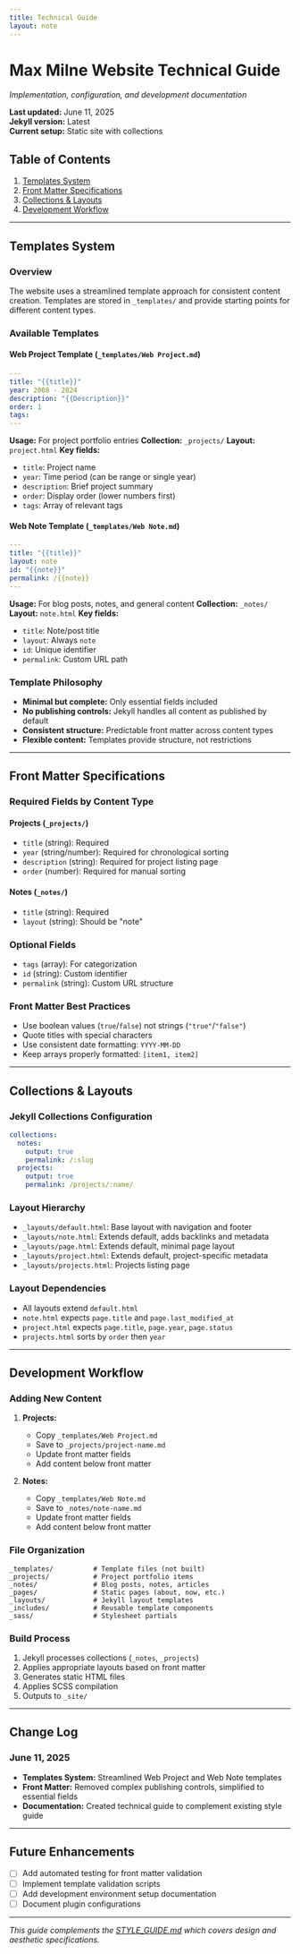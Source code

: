 ```yaml
---
title: Technical Guide
layout: note
---
```


# Max Milne Website Technical Guide
*Implementation, configuration, and development documentation*

**Last updated:** June 11, 2025  
**Jekyll version:** Latest  
**Current setup:** Static site with collections

## Table of Contents
1. [Templates System](#templates-system)
2. [Front Matter Specifications](#front-matter-specifications)
3. [Collections & Layouts](#collections--layouts)
4. [Development Workflow](#development-workflow)

---

## Templates System

### Overview
The website uses a streamlined template approach for consistent content creation. Templates are stored in `_templates/` and provide starting points for different content types.

### Available Templates

#### Web Project Template (`_templates/Web Project.md`)
```yaml
---
title: "{{title}}"
year: 2008 - 2024
description: "{{Description}}"
order: 1
tags:
---
```

**Usage:** For project portfolio entries
**Collection:** `_projects/`
**Layout:** `project.html`
**Key fields:**
- `title`: Project name
- `year`: Time period (can be range or single year)
- `description`: Brief project summary
- `order`: Display order (lower numbers first)
- `tags`: Array of relevant tags

#### Web Note Template (`_templates/Web Note.md`)
```yaml
---
title: "{{title}}"
layout: note
id: "{{note}}"
permalink: /{{note}}
---
```

**Usage:** For blog posts, notes, and general content
**Collection:** `_notes/`
**Layout:** `note.html`
**Key fields:**
- `title`: Note/post title
- `layout`: Always `note`
- `id`: Unique identifier
- `permalink`: Custom URL path

### Template Philosophy
- **Minimal but complete:** Only essential fields included
- **No publishing controls:** Jekyll handles all content as published by default
- **Consistent structure:** Predictable front matter across content types
- **Flexible content:** Templates provide structure, not restrictions

---

## Front Matter Specifications

### Required Fields by Content Type

#### Projects (`_projects/`)
- `title` (string): Required
- `year` (string/number): Required for chronological sorting
- `description` (string): Required for project listing page
- `order` (number): Required for manual sorting

#### Notes (`_notes/`)
- `title` (string): Required
- `layout` (string): Should be "note"

### Optional Fields
- `tags` (array): For categorization
- `id` (string): Custom identifier
- `permalink` (string): Custom URL structure

### Front Matter Best Practices
- Use boolean values (`true`/`false`) not strings (`"true"`/`"false"`)
- Quote titles with special characters
- Use consistent date formatting: `YYYY-MM-DD`
- Keep arrays properly formatted: `[item1, item2]`

---

## Collections & Layouts

### Jekyll Collections Configuration
```yaml
collections:
  notes:
    output: true
    permalink: /:slug
  projects:
    output: true
    permalink: /projects/:name/
```

### Layout Hierarchy
- `_layouts/default.html`: Base layout with navigation and footer
- `_layouts/note.html`: Extends default, adds backlinks and metadata
- `_layouts/page.html`: Extends default, minimal page layout
- `_layouts/project.html`: Extends default, project-specific metadata
- `_layouts/projects.html`: Projects listing page

### Layout Dependencies
- All layouts extend `default.html`
- `note.html` expects `page.title` and `page.last_modified_at`
- `project.html` expects `page.title`, `page.year`, `page.status`
- `projects.html` sorts by `order` then `year`

---

## Development Workflow

### Adding New Content

1. **Projects:**
   - Copy `_templates/Web Project.md`
   - Save to `_projects/project-name.md`
   - Update front matter fields
   - Add content below front matter

2. **Notes:**
   - Copy `_templates/Web Note.md`
   - Save to `_notes/note-name.md`
   - Update front matter fields
   - Add content below front matter

### File Organization
```
_templates/          # Template files (not built)
_projects/           # Project portfolio items
_notes/              # Blog posts, notes, articles
_pages/              # Static pages (about, now, etc.)
_layouts/            # Jekyll layout templates
_includes/           # Reusable template components
_sass/               # Stylesheet partials
```

### Build Process
1. Jekyll processes collections (`_notes`, `_projects`)
2. Applies appropriate layouts based on front matter
3. Generates static HTML files
4. Applies SCSS compilation
5. Outputs to `_site/`

---

## Change Log

### June 11, 2025
- **Templates System:** Streamlined Web Project and Web Note templates
- **Front Matter:** Removed complex publishing controls, simplified to essential fields
- **Documentation:** Created technical guide to complement existing style guide

---

## Future Enhancements
- [ ] Add automated testing for front matter validation
- [ ] Implement template validation scripts
- [ ] Add development environment setup documentation
- [ ] Document plugin configurations

---

*This guide complements the [STYLE_GUIDE.md](STYLE_GUIDE.md) which covers design and aesthetic specifications.*